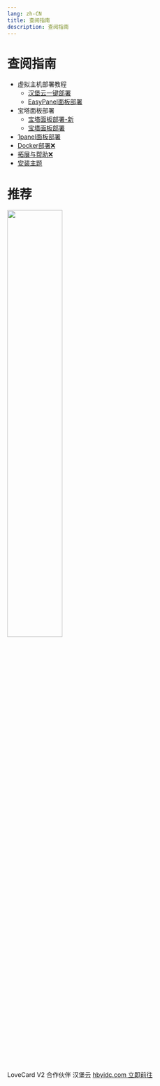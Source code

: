 ```yaml
---
lang: zh-CN
title: 查阅指南
description: 查阅指南
---
```


# 查阅指南

-   虚拟主机部署教程
    -   [汉堡云一键部署](./VirtualSpaceDeploymentHBY.md)
    -   [EasyPanel面板部署](./VirtualSpaceDeployment.md)
-   宝塔面板部署
    -   [宝塔面板部署-新](./BTDeploymenHBY.md)
    -   [宝塔面板部署](./BTDeploymen.md)
-   [1panel面板部署](./1panelDeploymen.md)
-   [Docker部署❌](./DockerDeployment.md)
-   [拓展与帮助❌](./ExpandAndHelp.md)
-   [安装主题](./ThemeAdd.md)

# 推荐

<img src="https://hbyidc.com/themes/web/www/upload/local66609781bca26.png" width="50%">

 LoveCard V2 合作伙伴 汉堡云 [hbyidc.com 立即前往](https://hbyidc.com/aff/WOQYOSHM)
